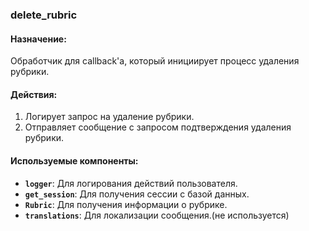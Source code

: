 ### delete_rubric

#### Назначение:

Обработчик для callback'а, который инициирует процесс удаления рубрики.

#### Действия:

1. Логирует запрос на удаление рубрики.
2. Отправляет сообщение с запросом подтверждения удаления рубрики.

#### Используемые компоненты:

- **`logger`**: Для логирования действий пользователя.
- **`get_session`**: Для получения сессии с базой данных.
- **`Rubric`**: Для получения информации о рубрике.
- **`translations`**: Для локализации сообщения.(не используется)